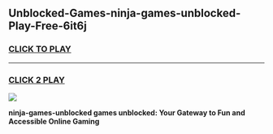 
## Unblocked-Games-ninja-games-unblocked-Play-Free-6it6j
<h3>
<a href="https://premium76.site?title=ninja-games-unblocked&ref=20M">CLICK TO PLAY</a></h3>
<hr>

<h3>
<a href="https://premium76.site?title=ninja-games-unblocked&ref=20M">CLICK 2 PLAY</a>
  
</h3>

<a href="https://premium76.site?title=ninja-games-unblocked&ref=19M"><img src="https://clearcache.store/games.png"></a>


**ninja-games-unblocked games unblocked: Your Gateway to Fun and Accessible Online Gaming**
